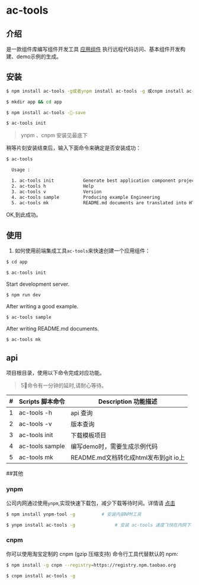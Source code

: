 # ac-tools


## 介绍

是一款组件库编写组件开发工具 [应用组件](https://github.com/tinper-acs) 执行远程代码访问、基本组件开发构建、demo示例的生成。


## 安装

```bash
$ npm install ac-tools -g或者ynpm install ac-tools -g 或cnpm install ac-tools -g 

$ mkdir app && cd app

$ npm install ac-tools --save

$ ac-tools init
```
> ynpm 、cnpm 安装见最底下

稍等片刻安装结束后，输入下面命令来确定是否安装成功：

```bash
$ ac-tools

  Usage :

  1. ac-tools init           Generate best application component project
  2. ac-tools h              Help
  3. ac-tools v              Version
  4. ac-tools sample         Producing example Engineering
  5. ac-tools mk             README.md documents are translated into HTML to be published on git IO

```
OK,到此成功。


## 使用

1. 如何使用前端集成工具`ac-tools`来快速创建一个应用组件：

```bash
$ cd app

$ ac-tools init
```

Start development server.
```bash
$ npm run dev
```
After writing a good example.
```bash
$ ac-tools sample
```
After writing README.md documents.

```bash
$ ac-tools mk
```

## api


项目根目录，使用以下命令完成对应功能。

> 5命令有一分钟的延时,请耐心等待。

| # | Scripts 脚本命令 | Description 功能描述 |
| --- | --- | --- |
| 1 | ac-tools -h | api 查询 |
| 2 | ac-tools -v | 版本查询 |
| 3 | ac-tools init | 下载模板项目|
| 4 | ac-tools sample | 编写demo时，需要生成示例代码 |
| 5 | ac-tools mk | README.md文档转化成html发布到git io上 |

##其他

### ynpm

公司内网通过使用`ynpm`,实现快速下载包，减少下载等待时间。详情请 [点击](https://github.com/iuap-design/ynpm-tool)

```bash
$ npm install ynpm-tool -g          # 安装内部NPM工具

$ ynpm install ac-tools -g               # 安装 ac-tools 速度飞快在内网下
```

### cnpm

你可以使用淘宝定制的 cnpm (gzip 压缩支持) 命令行工具代替默认的 npm:
```bash
$ npm install -g cnpm --registry=https://registry.npm.taobao.org

$ cnpm install ac-tools -g
```
